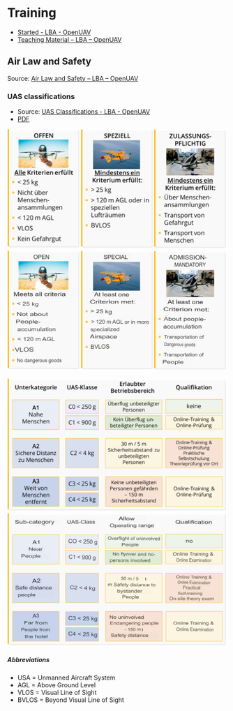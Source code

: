 # Training

* [Started - LBA - OpenUAV](https://lba-openuav.de/einstieg/)
* [Teaching Material – LBA – OpenUAV](https://lba-openuav.de/onlinekurs/lehrmaterial/)

## Air Law and Safety

Source: [Air Law and Safety – LBA – OpenUAV](https://lba-openuav.de/onlinekurs/lehrmaterial/luftrecht-und-sicherheit/)

### UAS classifications

* Source: [UAS Classifications - LBA - OpenUAV](https://lba-openuav.de/onlinekurs/lehrmaterial/luftrecht-und-sicherheit/uas-klassifizierungen/)
* [PDF](files/training/1-air-law-and-safety/1-uas-classifications/uas-classifications.pdf)

![uas-categories](files/training/1-air-law-and-safety/1-uas-classifications/uas-categories/01-ALW-01-02-Unterkategorien-1024x561.jpg)
![uas-categories-translated](files/training/1-air-law-and-safety/1-uas-classifications/uas-categories/01-ALW-01-02-Unterkategorien-1024x561.translated.jpg)

![open-category](files/training/1-air-law-and-safety/1-uas-classifications/open-category/01-ALW-01-03-Offene-Kategorie-1024x621.jpg)
![open-category-translated](files/training/1-air-law-and-safety/1-uas-classifications/open-category/01-ALW-01-03-Offene-Kategorie-1024x621.translated.jpg)

##### Abbreviations

* USA = Unmanned Aircraft System
* AGL = Above Ground Level
* VLOS = Visual Line of Sight
* BVLOS = Beyond Visual Line of Sight
